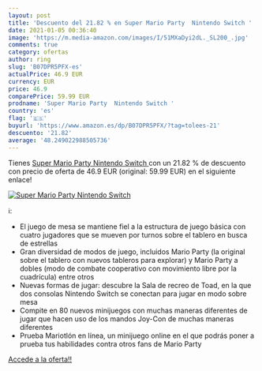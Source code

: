 ```yaml
---
layout: post
title: 'Descuento del 21.82 % en Super Mario Party  Nintendo Switch '
date: 2021-01-05 00:36:40
image: 'https://m.media-amazon.com/images/I/51MXaDyi2dL._SL200_.jpg'
comments: true
category: ofertas
author: ring
slug: 'B07DPR5PFX-es'
actualPrice: 46.9 EUR
currency: EUR
price: 46.9
comparePrice: 59.99 EUR
prodname: 'Super Mario Party  Nintendo Switch '
country: 'es'
flag: '🇪🇸'
buyurl: 'https://www.amazon.es/dp/B07DPR5PFX/?tag=tolees-21'
descuento: '21.82'
average: '48.249022988505736'
---
```


Tienes [Super Mario Party  Nintendo Switch ](https://www.amazon.es/dp/B07DPR5PFX/?tag=tolees-21) con un 21.82 % de descuento con precio de oferta de 46.9 EUR (original: 59.99 EUR) en el siguiente enlace!

[![Super Mario Party  Nintendo Switch ](https://m.media-amazon.com/images/I/51MXaDyi2dL._SL200_.jpg)](https://www.amazon.es/dp/B07DPR5PFX/?tag=tolees-21)

ℹ️:

- El juego de mesa se mantiene fiel a la estructura de juego básica con cuatro jugadores que se mueven por turnos sobre el tablero en busca de estrellas
- Gran diversidad de modos de juego, incluidos Mario Party (la original sobre el tablero con nuevos tableros para explorar) y Mario Party a dobles (modo de combate cooperativo con movimiento libre por la cuadrícula) entre otros
- Nuevas formas de jugar: descubre la Sala de recreo de Toad, en la que dos consolas Nintendo Switch se conectan para jugar en modo sobre mesa
- Compite en 80 nuevos minijuegos con muchas maneras diferentes de jugar que hacen uso de los mandos Joy-Con de muchas maneras diferentes
- Prueba Mariotlón en línea, un minijuego online en el que podrás poner a prueba tus habilidades contra otros fans de Mario Party

[Accede a la oferta!!](https://www.amazon.es/dp/B07DPR5PFX/?tag=tolees-21)
